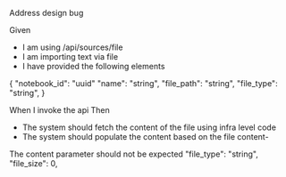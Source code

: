 Address design bug

Given
- I am using /api/sources/file
- I am importing text via file
- I have provided the following elements

{
  "notebook_id": "uuid"
  "name": "string",
  "file_path": "string",
  "file_type": "string",
}

When I invoke the api
Then 
- The system should fetch the content of the   file using infra level code
- The system should populate the content  based on the file content- 

The content parameter should not be expected 
  "file_type": "string",
  "file_size": 0,


